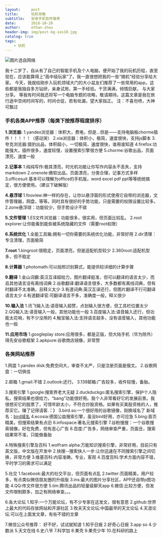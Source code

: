 ```yaml
---
layout:     post
title:      玩机攻略
subtitle:   安卓手机软件推荐
date:       2018-10-20
author:     ethan-zhou
header-img: img/post-bg-ios10.jpg
catalog: true
tags:
    - 玩机
---
```


![图片选自网络](http://upload-images.jianshu.io/upload_images/13590916-252bea845f7c0495?imageMogr2/auto-orient/strip%7CimageView2/2/w/1240)


我十二岁了，自从有了自己的智能手机及个人电脑，便开始了我的玩机历程，直至现在，应该能算得上“~~高~~中级玩家”了。我一直很想把我的一些“搞机”经验分享给大家。 今天，我就给刚步入玩机领域大门的大小盆友们推荐了一些常用的app。这些都是我独自多方钻研，亲身试用，第一手经验。干货满满，倾情巨献， 与大家分享。 等我有时间我还将写一个电脑专题的攻略，敬请期待。这篇文章是我在旅行途中空闲时间写的，时间仓促，若有纰漏，望大家指正。 注：不喜勿喷，大神可飘过

### 手机各类APP推荐（每类下按推荐程度排序）

**1.浏览器:** 
1.yandex浏览器：体积大，费电，但是...但是——支持电脑板chorme插件！！！！！（感动哭）
2.via浏览器：体积小，极简，速度很快，支持js脚本
3.夸克浏览器:猎豹出品，体积超小，一切极简，速度很快，谁用谁知道 
4.firefox:功能强大，插件很多，速度较慢，设置搜索引擎很方便   5.chorme:谷歌出品，页面漂亮，速度一般

**2.记事本**
1.纯纯写作:极其漂亮，时光机功能让你写作内容永不丢失，支持markdown
2.onenote:微软出品，页面漂亮，分类合理，记事方式多样 3.officesuit 基本可以理解为office的手机版，word excel pdf ppt等等统统搞定，很方便使用。（建议下破解版）

**4.悬浮球**
1.fooview:神一样的存在，让你以悬浮窗的形式使用它自带的浏览器，文件管理器，网盘，等等。同时具有很好的手势功能，只是需要的权限设置比较多。
2.zone悬浮球：功能较少，但手势设计不错

**5.文件管理**
1.ES文件浏览器：功能很多，很实用，但页面比较乱。 
2.root explorer:让你能看到能些被系统隐藏的文件（需要root权限）

**6.系统优化**
1.全能工具箱:拥有一切你需要的系统优化功能，非常好用 
2.dir清理：专注清理，页面极简

**7.root**
1.kingroot:很稳定，页面漂亮，但是适配机型较少 
2.360root:适配机型多，但不稳定

**8.计算器**
1.photomath:可以拍照识别算式，能提供较详细的计算步骤

**9.翻译**
1.金山词霸:英汉互译超给力，图片翻译挺准，但可以翻译的语言太少，而且其他语言没有离线词典 
2.谷歌翻译:翻译语言很多，大多数都有离线词典，但有时翻译不太准确，且释义太少 
3.有道词典:英汉互译还行，但图片翻译不行可翻译语言太少 
4.有道翻译官:可翻译语言不多，准确度一般，释义很少

**10.输入法**
1.讯飞输入法:语音输入超赞，点划输入很方便，但工具栏位置太少 
2.QQ输入法:语音输入一般，其他功能也一般 
3.百度输入法:语音输入还行，但功能太花哨，有不少没用的 
4.触宝输入法:支持语言超多，没有语音输入，其他功能也一般

**11.应用市场**
1.googleplay store:应用很多，都是正版，但大陆手机（华为除外）得先安谷歌框架 
2.apkpure:谷歌商店镜像，非常赞

### 各类网站推荐

1.网盘
1.yandex disk:免费空间大，审查不太严，只是注册页面是俄文。
2.谷歌网盘：一切俱佳

2.邮箱
1.gmail:不错
2.outlook:还行。
3.139邮箱:广告较多，收件较慢，备胎。

3.搜索引擎 
1.google:搜索界老大无疑 
2.duckduckgo:匿名搜索引擎，保护个人隐私，搜索结果也很给力，“bang”功能很好用。我个人非常看好它的发展前景。我很想买它的股票了，可惜年龄太小，不符合炒股资格。如果有买美股资格的人，推荐买它。赚了记得请客.**：）**
3.bird.so:一个很好用的谷歌镜像，刚换域名了 新域名：[bird域名](http://caup.cn)
4.ecosia:德国公益搜索引擎，虽没bird好用，亦可应急
5.bing:首页精美，但搜索结果有点旧 
6.infospace:著名元搜索引擎 
7.谷粉搜搜：一个谷歌搜索镜像，好在免费，但有恶心广告 
8.百度:广告多，网络审查严重，页面丑，搜索结果常不准，只能做备胎

4.特殊搜索引擎及百科
1.wolfram alpha:万能知识搜索引擎，非常好用，目前只有英文版，中文版在开发中
2.快搜--搜索快人一步:让你迅速在不同搜索引擎之间切换，非常方便
3.维基百科:内容准确，专业，客观
4.百度百科:学术方面内容不错，平时学习的需求可以满足

5.社交
1.facebook:最大的社交平台，但页面有点乱
2.twitter:页面精美，用户较多，有点类似微信朋友圈的升级版 3.ins:最大的图片分享社区，APP还自带p图功能
4.QQ:传文件很方便
5.tim:腾讯出品的轻量级聊天app
6.微信:比较方便，但发文件限制颇多，加之有网络审查。。。

6.各大论坛
1.知乎:一个万能论坛，有不少专家在这发文，很有意思
2.github:世界上最大的代码存放网站和开源社区
3.牧夫天文论坛:中国最早的天文论坛 
4.天涯论坛:可以在上面发文章，有些不错的文章 

7.微信公众号推荐： 好不好，试试就知道 
1.知乎日报 
2.好奇心日报 
3.app so 
4.少数派 
5.天文在线 
6.史八爷 
7.科学加 
8.果壳 
9.果壳少年
10.在科研的路上